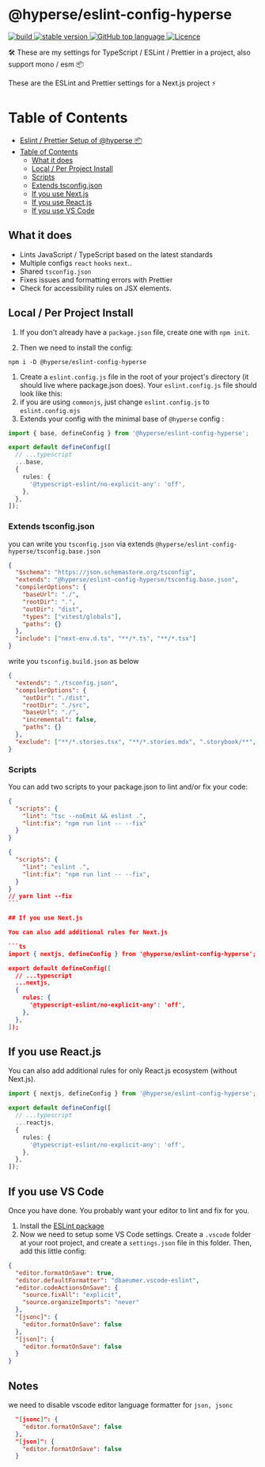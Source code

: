 # @hyperse/eslint-config-hyperse

<p align="left">
  <a aria-label="Build" href="https://github.com/hyperse-io/eslint-config-hyperse/actions?query=workflow%3ACI">
    <img alt="build" src="https://img.shields.io/github/actions/workflow/status/hyperse-io/eslint-config-hyperse/ci-integrity.yml?branch=main&label=ci&logo=github&style=flat-quare&labelColor=000000" />
  </a>
  <a aria-label="stable version" href="https://www.npmjs.com/package/@hyperse/eslint-config-hyperse">
    <img alt="stable version" src="https://img.shields.io/npm/v/%40hyperse%2Feslint-config-hyperse?branch=main&label=version&logo=npm&style=flat-quare&labelColor=000000" />
  </a>
  <a aria-label="Top language" href="https://github.com/hyperse-io/eslint-config-hyperse/search?l=typescript">
    <img alt="GitHub top language" src="https://img.shields.io/github/languages/top/hyperse-io/eslint-config-hyperse?style=flat-square&labelColor=000&color=blue">
  </a>
  <a aria-label="Licence" href="https://github.com/hyperse-io/eslint-config-hyperse/blob/main/LICENSE">
    <img alt="Licence" src="https://img.shields.io/github/license/hyperse-io/eslint-config-hyperse?style=flat-quare&labelColor=000000" />
  </a>
</p>

🛠 These are my settings for TypeScript / ESLint / Prettier in a project, also support mono / esm 📦

These are the ESLint and Prettier settings for a Next.js project ⚡️

# Table of Contents

- [Eslint / Prettier Setup of @hyperse 📦](#eslint--prettier-setup-of-hyperse)
- [Table of Contents](#table-of-contents)
  - [What it does](#what-it-does)
  - [Local / Per Project Install](#local--per-project-install)
  - [Scripts](#scripts)
  - [Extends tsconfig.json](#extends-tsconfigjson)
  - [If you use Next.js](#if-you-use-nextjs)
  - [If you use React.js](#if-you-use-reactjs)
  - [If you use VS Code](#if-you-use-vs-code)

## What it does

- Lints JavaScript / TypeScript based on the latest standards
- Multiple configs `react` `hooks` `next`..
- Shared `tsconfig.json`
- Fixes issues and formatting errors with Prettier
- Check for accessibility rules on JSX elements.

## Local / Per Project Install

1. If you don't already have a `package.json` file, create one with `npm init`.

2. Then we need to install the config:

```
npm i -D @hyperse/eslint-config-hyperse
```

1. Create a `eslint.config.js` file in the root of your project's directory (it should live where package.json does). Your `eslint.config.js` file should look like this:
2. if you are using `commonjs`, just change `eslint.config.js` to `eslint.config.mjs`
3. Extends your config with the minimal base of `@hyperse` config :

```ts
import { base, defineConfig } from '@hyperse/eslint-config-hyperse';

export default defineConfig([
  // ...typescript
  ...base,
  {
    rules: {
      '@typescript-eslint/no-explicit-any': 'off',
    },
  },
]);
```

### Extends tsconfig.json

you can write you `tsconfig.json` via extends `@hyperse/eslint-config-hyperse/tsconfig.base.json`

```json
{
  "$schema": "https://json.schemastore.org/tsconfig",
  "extends": "@hyperse/eslint-config-hyperse/tsconfig.base.json",
  "compilerOptions": {
    "baseUrl": "./",
    "rootDir": ".",
    "outDir": "dist",
    "types": ["vitest/globals"],
    "paths": {}
  },
  "include": ["next-env.d.ts", "**/*.ts", "**/*.tsx"]
}
```

write you `tsconfig.build.json` as below

```json
{
  "extends": "./tsconfig.json",
  "compilerOptions": {
    "outDir": "./dist",
    "rootDir": "./src",
    "baseUrl": "./",
    "incremental": false,
    "paths": {}
  },
  "exclude": ["**/*.stories.tsx", "**/*.stories.mdx", ".storybook/**", "dist"]
}
```

### Scripts

You can add two scripts to your package.json to lint and/or fix your code:

```json
{
  "scripts": {
    "lint": "tsc --noEmit && eslint .",
    "lint:fix": "npm run lint -- --fix"
  }
}
```

````json
{
  "scripts": {
    "lint": "eslint .",
    "lint:fix": "npm run lint -- --fix",
  }
}
// yarn lint --fix
```

## If you use Next.js

You can also add additional rules for Next.js

```ts
import { nextjs, defineConfig } from '@hyperse/eslint-config-hyperse';

export default defineConfig([
  // ...typescript
  ...nextjs,
  {
    rules: {
      '@typescript-eslint/no-explicit-any': 'off',
    },
  },
]);
````

## If you use React.js

You can also add additional rules for only React.js ecosystem (without Next.js).

```ts
import { nextjs, defineConfig } from '@hyperse/eslint-config-hyperse';

export default defineConfig([
  // ...typescript
  ...reactjs,
  {
    rules: {
      '@typescript-eslint/no-explicit-any': 'off',
    },
  },
]);
```

## If you use VS Code

Once you have done. You probably want your editor to lint and fix for you.

1. Install the [ESLint package](https://marketplace.visualstudio.com/items?itemName=dbaeumer.vscode-eslint)
2. Now we need to setup some VS Code settings. Create a `.vscode` folder at your root project, and create a `settings.json` file in this folder. Then, add this little config:

```json
{
  "editor.formatOnSave": true,
  "editor.defaultFormatter": "dbaeumer.vscode-eslint",
  "editor.codeActionsOnSave": {
    "source.fixAll": "explicit",
    "source.organizeImports": "never"
  },
  "[jsonc]": {
    "editor.formatOnSave": false
  },
  "[json]": {
    "editor.formatOnSave": false
  }
}
```

## Notes

we need to disable vscode editor language formatter for `json, jsonc`

```json:settings.json
  "[jsonc]": {
    "editor.formatOnSave": false
  },
  "[json]": {
    "editor.formatOnSave": false
  }

```

